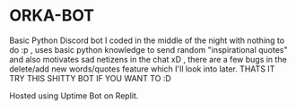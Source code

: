 # ORKA-BOT
Basic Python Discord bot I coded in the middle of the night with nothing to do :p , uses basic python knowledge to send random "inspirational quotes" and also motivates sad netizens in the chat xD , there are a few bugs in the delete/add new words/quotes feature which I'll look into later.  THATS IT TRY THIS SHITTY BOT IF YOU WANT TO :D


Hosted using Uptime Bot on Replit.
